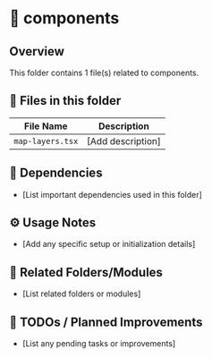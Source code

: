 # 📂 components

## Overview
This folder contains 1 file(s) related to components.

## 📄 Files in this folder

| File Name | Description |
|-----------|-------------|
| `map-layers.tsx` | [Add description] |

## 🔗 Dependencies
- [List important dependencies used in this folder]

## ⚙️ Usage Notes
- [Add any specific setup or initialization details]

## 🔄 Related Folders/Modules
- [List related folders or modules]

## 🚧 TODOs / Planned Improvements
- [List any pending tasks or improvements]
